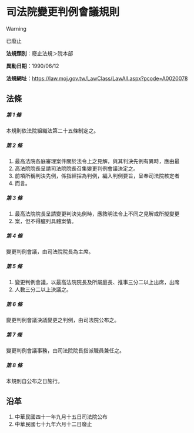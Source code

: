 # 司法院變更判例會議規則
> [!WARNING]
> 已廢止

**法規類別**：廢止法規＞院本部

**異動日期**：1990/06/12  

**法規網址**：https://law.moj.gov.tw/LawClass/LawAll.aspx?pcode=A0020078



## 法條
##### 第 1 條
本規則依法院組織法第二十五條制定之。

##### 第 2 條
1. 最高法院各庭審理案件關於法令上之見解，與其判決先例有異時，應由最
1. 高法院院長呈請司法院院長召集變更判例會議決定之。
1. 前項所稱判決先例，係指經採為判例，編入判例要旨，呈奉司法院核定者
1. 而言。

##### 第 3 條
1. 最高法院院長呈請變更判決先例時，應敘明法令上不同之見解或所擬變更
1. 案，但不得臚列具體案情。

##### 第 4 條
變更判例會議，由司法院院長為主席。

##### 第 5 條
1. 變更判例會議，以最高法院院長及所屬庭長、推事三分二以上出席，出席
1. 人數三分二以上決議之。

##### 第 6 條
變更判例會議決議變更之判例，由司法院公布之。

##### 第 7 條
變更判例會議事務，由司法院院長指派職員兼任之。

##### 第 8 條
本規則自公布之日施行。

## 沿革
1. 中華民國四十一年九月十五日司法院公布
1. 中華民國七十九年六月十二日廢止
